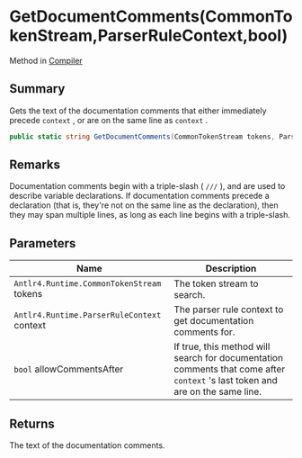 # GetDocumentComments(CommonTokenStream,ParserRuleContext,bool)

Method in [Compiler](./)

## Summary

Gets the text of the documentation comments that either immediately precede `context` , or are on the same line as `context` .

```csharp
public static string GetDocumentComments(CommonTokenStream tokens, ParserRuleContext context, bool allowCommentsAfter = true)
```

## Remarks

Documentation comments begin with a triple-slash ( `///` ), and are used to describe variable declarations. If documentation comments precede a declaration (that is, they're not on the same line as the declaration), then they may span multiple lines, as long as each line begins with a triple-slash.

## Parameters

| Name                                       | Description                                                                                                                   |
| ------------------------------------------ | ----------------------------------------------------------------------------------------------------------------------------- |
| `Antlr4.Runtime.CommonTokenStream` tokens  | The token stream to search.                                                                                                   |
| `Antlr4.Runtime.ParserRuleContext` context | The parser rule context to get documentation comments for.                                                                    |
| `bool` allowCommentsAfter                  | If true, this method will search for documentation comments that come after `context` 's last token and are on the same line. |

## Returns

The text of the documentation comments.
